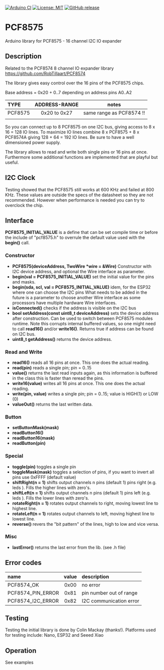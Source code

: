 
[![Arduino CI](https://github.com/RobTillaart/PCF8575/workflows/Arduino%20CI/badge.svg)](https://github.com/marketplace/actions/arduino_ci)
[![License: MIT](https://img.shields.io/badge/license-MIT-green.svg)](https://github.com/RobTillaart/PCF8575/blob/master/LICENSE)
[![GitHub release](https://img.shields.io/github/release/RobTillaart/PCF8575.svg?maxAge=3600)](https://github.com/RobTillaart/PCF8575/releases)


# PCF8575

Arduino library for PCF8575 - 16 channel I2C IO expander


## Description

Related to the PCF8574 8 channel IO expander library  https://github.com/RobTillaart/PCF8574

The library gives easy control over the 16 pins of the PCF8575 chips.

Base address = 0x20 + 0..7 depending on address pins A0..A2

| TYPE     | ADDRESS-RANGE | notes                    |
|:---------|:-------------:|:------------------------:|
|PCF8575   | 0x20 to 0x27  | same range as PCF8574 !! |
|          |               |                          |


So you can connect up to 8 PCF8575 on one I2C bus, giving access 
to 8 x 16 = 128 IO lines. 
To maximize IO lines combine 8 x PCF8575 + 8 x PCF8574A giving
128 + 64 = 192 IO lines. 
Be sure to have a well dimensioned power supply.

The library allows to read and write both single pins or 16 pins at once.
Furthermore some additional functions are implemented that are 
playful but useful.


## I2C Clock

Testing showed that the PCF8575 still works at 600 KHz and failed at 800 KHz.
These values are outside the specs of the datasheet so they are not recommended.
However when performance is needed you can try to overclock the chip. 


## Interface

**PCF8575_INITIAL_VALUE** is a define that can be set compile time or before
the include of "pcf8575.h" to overrule the default value used with the 
**begin()** call.


### Constructor

- **PCF8575(deviceAddress, TwoWire \*wire = &Wire)** Constructor with I2C device address,
and optional the Wire interface as parameter.
- **begin(val = PCF8575_INITIAL_VALUE)** set the initial value for the pins and masks.
- **begin(sda, scl, val = PCF8575_INITIAL_VALUE)** idem, for the ESP32 where one can choose the I2C pins
What needs to be added in the future is a parameter to choose another Wire interface
as some processors have multiple hardware Wire interfaces.
- **isConnected()** checks if the address is visible on the I2C bus
- **bool setAddress(const uint8_t deviceAddress)** sets the device address after construction. 
Can be used to switch between PCF8575 modules runtime. Note this corrupts internal buffered values, 
so one might need to call **read16()** and/or **write16()**. Returns true if address can be found on I2C bus.
- **uint8_t getAddress()** returns the device address.


### Read and Write

- **read16()** reads all 16 pins at once. This one does the actual reading.
- **read(pin)** reads a single pin; pin = 0..15
- **value()** returns the last read inputs again, as this information is buffered 
in the class this is faster than reread the pins.
- **write16(value)** writes all 16 pins at once. This one does the actual reading.
- **write(pin, value)** writes a single pin; pin = 0..15; value is HIGH(1) or LOW (0)
- **valueOut()** returns the last written data.


### Button

- **setButtonMask(mask)** 
- **readButton16()**
- **readButton16(mask)**
- **readButton(pin)**


### Special

- **toggle(pin)** toggles a single pin
- **toggleMask(mask)** toggles a selection of pins, 
if you want to invert all pins use 0xFFFF (default value)
- **shiftRight(n = 1)** shifts output channels n pins (default 1) pins right (e.g. leds ). 
Fills the higher lines with zero's.
- **shiftLeft(n = 1)**  shifts output channels n pins (default 1) pins left (e.g. leds ).
Fills the lower lines with zero's.
- **rotateRight(n = 1)** rotates output channels to right, moving lowest line to highest line.
- **rotateLeft(n = 1)** rotates output channels to left, moving highest line to lowest line.
- **reverse()** revers the "bit pattern" of the lines, high to low and vice versa.


### Misc

- **lastError()** returns the last error from the lib. (see .h file)


## Error codes

| name               | value | description             |
|:-------------------|:-----:|:------------------------|
| PCF8574_OK         | 0x00  | no error                |
| PCF8574_PIN_ERROR  | 0x81  | pin number out of range |
| PCF8574_I2C_ERROR  | 0x82  | I2C communication error |


## Testing

Testing the initial library is done by Colin Mackay (thanks!).
Platforms used for testing include: Nano, ESP32 and Seeed Xiao


## Operation

See examples

